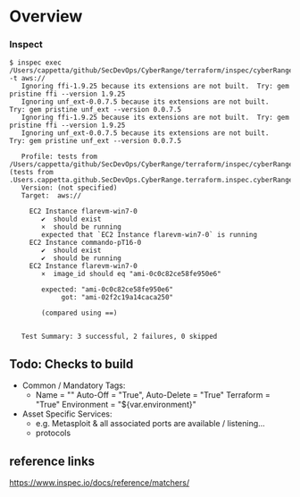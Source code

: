 # Overview



### Inspect

```
$ inspec exec /Users/cappetta/github/SecDevOps/CyberRange/terraform/inspec/cyberRange.targets.rb  -t aws://
   Ignoring ffi-1.9.25 because its extensions are not built.  Try: gem pristine ffi --version 1.9.25
   Ignoring unf_ext-0.0.7.5 because its extensions are not built.  Try: gem pristine unf_ext --version 0.0.7.5
   Ignoring ffi-1.9.25 because its extensions are not built.  Try: gem pristine ffi --version 1.9.25
   Ignoring unf_ext-0.0.7.5 because its extensions are not built.  Try: gem pristine unf_ext --version 0.0.7.5
   
   Profile: tests from /Users/cappetta/github/SecDevOps/CyberRange/terraform/inspec/cyberRange.targets.rb (tests from .Users.cappetta.github.SecDevOps.CyberRange.terraform.inspec.cyberRange.targets.rb)
   Version: (not specified)
   Target:  aws://
   
     EC2 Instance flarevm-win7-0
        ✔  should exist
        ×  should be running
        expected that `EC2 Instance flarevm-win7-0` is running
     EC2 Instance commando-pT16-0
        ✔  should exist
        ✔  should be running
     EC2 Instance flarevm-win7-0
        ×  image_id should eq "ami-0c0c82ce58fe950e6"
   
        expected: "ami-0c0c82ce58fe950e6"
             got: "ami-02f2c19a14caca250"
   
        (compared using ==)
   
   
   Test Summary: 3 successful, 2 failures, 0 skipped
```


## Todo: Checks to build
 - Common / Mandatory Tags: 
    - Name = ""
      Auto-Off = "True",
      Auto-Delete = "True"
      Terraform = "True"
      Environment = "${var.environment}"
  - Asset Specific Services:
    - e.g. Metasploit & all associated ports are available / listening...
    - protocols 
    
      

## reference links
https://www.inspec.io/docs/reference/matchers/
